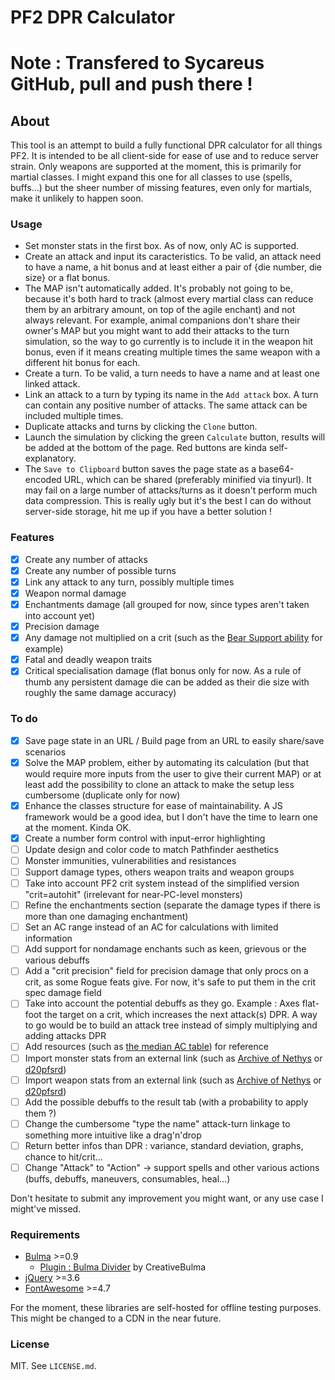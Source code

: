 # PF2 DPR Calculator

# Note : Transfered to Sycareus GitHub, pull and push there !

## About
This tool is an attempt to build a fully functional DPR calculator for all things PF2.
It is intended to be all client-side for ease of use and to reduce server strain.
Only weapons are supported at the moment, this is primarily for martial classes.
I might expand this one for all classes to use (spells, buffs...) but the sheer number of missing features, even only for martials, make it unlikely to happen soon.

### Usage
* Set monster stats in the first box. As of now, only AC is supported.
* Create an attack and input its caracteristics. To be valid, an attack need to have a name, a hit bonus and at least either a pair of {die number, die size} or a flat bonus.
* The MAP isn't automatically added. It's probably not going to be, because it's both hard to track (almost every martial class can reduce them by an arbitrary amount, on top of the agile enchant) and not always relevant. For example, animal companions don't share their owner's MAP but you might want to add their attacks to the turn simulation, so the way to go currently is to include it in the weapon hit bonus, even if it means creating multiple times the same weapon with a different hit bonus for each.
* Create a turn. To be valid, a turn needs to have a name and at least one linked attack.
* Link an attack to a turn by typing its name in the `Add attack` box. A turn can contain any positive number of attacks. The same attack can be included multiple times.
* Duplicate attacks and turns by clicking the `Clone` button.
* Launch the simulation by clicking the green `Calculate` button, results will be added at the bottom of the page. Red buttons are kinda self-explanatory.
* The `Save to Clipboard` button saves the page state as a base64-encoded URL, which can be shared (preferably minified via tinyurl). It may fail on a large number of attacks/turns as it doesn't perform much data compression. This is really ugly but it's the best I can do without server-side storage, hit me up if you have a better solution !

### Features
- [x] Create any number of attacks
- [x] Create any number of possible turns
- [x] Link any attack to any turn, possibly multiple times
- [x] Weapon normal damage
- [x] Enchantments damage (all grouped for now, since types aren't taken into account yet)
- [x] Precision damage
- [x] Any damage not multiplied on a crit (such as the [Bear Support ability](https://2e.aonprd.com/AnimalCompanions.aspx?ID=2) for example)
- [x] Fatal and deadly weapon traits
- [x] Critical specialisation damage (flat bonus only for now. As a rule of thumb any persistent damage die can be added as their die size with roughly the same damage accuracy)

### To do
- [x] Save page state in an URL / Build page from an URL to easily share/save scenarios
- [x] Solve the MAP problem, either by automating its calculation (but that would require more inputs from the user to give their current MAP) or at least add the possibility to clone an attack to make the setup less cumbersome (duplicate only for now)
- [x] Enhance the classes structure for ease of maintainability. A JS framework would be a good idea, but I don't have the time to learn one at the moment. Kinda OK.
- [x] Create a number form control with input-error highlighting
- [ ] Update design and color code to match Pathfinder aesthetics
- [ ] Monster immunities, vulnerabilities and resistances
- [ ] Support damage types, others weapon traits and weapon groups
- [ ] Take into account PF2 crit system instead of the simplified version "crit=autohit" (irrelevant for near-PC-level monsters)
- [ ] Refine the enchantments section (separate the damage types if there is more than one damaging enchantment)
- [ ] Set an AC range instead of an AC for calculations with limited information
- [ ] Add support for nondamage enchants such as keen, grievous or the various debuffs
- [ ] Add a "crit precision" field for precision damage that only procs on a crit, as some Rogue feats give. For now, it's safe to put them in the crit spec damage field
- [ ] Take into account the potential debuffs as they go. Example : Axes flat-foot the target on a crit, which increases the next attack(s) DPR. A way to go would be to build an attack tree instead of simply multiplying and adding attacks DPR
- [ ] Add resources (such as [the median AC table](https://paizo.com/threads/rzs42o1o?Bestiary-Stats-Spreadsheet)) for reference
- [ ] Import monster stats from an external link (such as [Archive of Nethys](https://2e.aonprd.com/) or [d20pfsrd](https://pf2.d20pfsrd.com/))
- [ ] Import weapon stats from an external link (such as [Archive of Nethys](https://2e.aonprd.com/) or [d20pfsrd](https://pf2.d20pfsrd.com/))
- [ ] Add the possible debuffs to the result tab (with a probability to apply them ?)
- [ ] Change the cumbersome "type the name" attack-turn linkage to something more intuitive like a drag'n'drop
- [ ] Return better infos than DPR : variance, standard deviation, graphs, chance to hit/crit...
- [ ] Change "Attack" to "Action" -> support spells and other various actions (buffs, debuffs, maneuvers, consumables, heal...)

Don't hesitate to submit any improvement you might want, or any use case I might've missed.

### Requirements
* [Bulma](https://bulma.io/) >=0.9
  * [Plugin : Bulma Divider](https://github.com/CreativeBulma/bulma-divider) by CreativeBulma
* [jQuery](https://jquery.com/) >=3.6
* [FontAwesome](https://fontawesome.com/) >=4.7

For the moment, these libraries are self-hosted for offline testing purposes. This might be changed to a CDN in the near future.

### License

MIT. See `LICENSE.md`.
